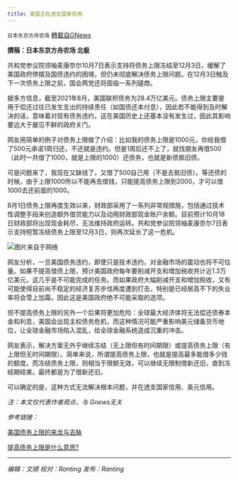 ```yaml
---
title: 美国正在透支国家信用
---
```

`日本东京方舟农场` [轉載自GNews](https://gnews.org/zh-hans/1587070/)

**撰稿：日本东京方舟农场 北极**

共和党参议院领袖麦康奈尔10月7日表示支持将债务上限冻结至12月3日，缓解了美国政府停摆及国债违约的困境，但仍未彻底解决债务上限问题。在12月3日触及下一次债务上限之前，国会两党还将面临一系列磋商。

据多方信息，截至2021年8月，美国联邦债务为28.4万亿美元。债务上限主要是用于偿还过往已发生支出的持续责任（如国债还本付息），因此若不能得到及时解决的话，意味着对现有债务违约，这在美国历史上还基本没有发生过，因此其影响要远大于屡见不鲜的政府关门。

网友用简单的例子对债务上限做了介绍：比如我的债务上限是1000元，你给我借了500元承诺1周归还，不还就是违约。但是1周后还不上了，就找朋友再借500（此时一共借了1000，就是上限的1000）还债务，也就是新债抵旧债。

可是问题来了，我现在又缺钱了，又借了500自己用（不是去抵旧债）。等还债的时候，由于上限1000所以不能再去借钱，只能提高债务上限到2000，才可以借1000去还前面的1000。

8月1日债务上限再度生效以来，财政部采用了一系列非常规措施，包括通过技术性调整手段来创造额外借贷能力以及动用财政部现金账户余额。目前预计10月18日财政部将出现现金耗尽，无法维持政府运转。共和党参议院领袖麦康奈尔7日表示支持短暂冻结债务上限至12月3日，则再次延长了这一危机。

![](https://assets.gnews.org/wp-content/uploads/2021/10/微信图片_20211011144402.png)图片来自于网络

网友分析，一旦美国债务违约，即使只是技术违约，对金融市场的震动也将不可估量。如果不提高借债上限，预计美国政府每年要削减开支和增加税收共计近1.3万亿美元，这几乎是不可能完成的任务。而如果政府大幅削减开支和增加税收，又有可能使得目前尚不稳定的经济复苏步伐再度遭到打击，特别是已经居高不下的失业率将会雪上加霜，因此这是美国政府绝不可能采取的选项。

但不提高债务上限的另外一个后果将更加危险：全球最大经济体将无法偿还债券本金和利息，美国会出现主权债务危机，而这种情况可能严重影响美元储备货币地位，让全球金融市场陷入混乱，给全球金融系统造成沉重的冲击。

网友表示，解决方案无外乎继续冻结（无上限但有时间期限）或提高债务上限（有上限但无时间期限）。简单来说，所谓提高债务上限，也就是提高最多能借多少钱的额度。而冻结债务上限，则相当于限额无效，可以继续无限制借新还旧，直到冻结期结束。最终都是为了借新还旧。

可以确定的是，这种方式无法解决根本问题，并在透支国家信用、美元信用。

*注：本文仅代表作者观点，与 Gnews无关*

*参考链接：*

[美国债务上限的来龙与去脉](https://research.cicc.com/frontend/recommend/detail?id=2372#top)

[提高债务上限是什么意思?](https://zhidao.baidu.com/question/302996840.html)

* * *

*编辑：文顺 校对：Ranting 发布：Ranting*
